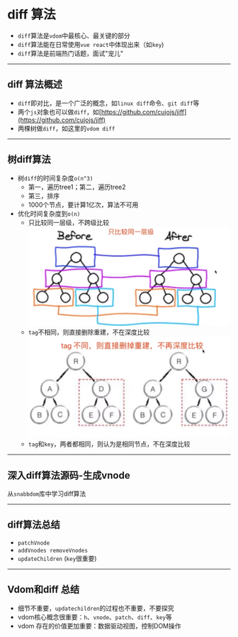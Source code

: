 # diff 算法

- `diff`算法是`vdom`中最核心、最关键的部分
- `diff`算法能在日常使用`vue react`中体现出来（如`key`)
- `diff`算法是前端热门话题，面试"宠儿"

- - -

## diff 算法概述

- `diff`即对比，是一个广泛的概念，如`linux diff`命令、`git diff`等
- 两个`js`对象也可以做`diff`，如[https://github.com/cujojs/jiff](https://github.com/cujojs/jiff)
- 两棵树做`diff`，如这里的`vdom diff`

- - -

## 树diff算法

- 树`diff`的时间复杂度`o(n^3)`
  - 第一，遍历tree1；第二，遍历tree2
  - 第三，排序
  - 1000个节点，要计算1亿次，算法不可用
- 优化时间复杂度到`o(n)`
  - 只比较同一层级，不跨级比较
  ![只比较同一层级](./images/%E5%8F%AA%E6%98%AF%E6%AF%94%E8%BE%83%E5%90%8C%E4%B8%80%E5%B1%82%E7%BA%A7.jpg)
  - `tag`不相同，则直接删除重建，不在深度比较
  ![tag不相同直接删除](./images/tag%E4%B8%8D%E5%90%8C%E7%9B%B4%E6%8E%A5%E5%88%A0%E6%8E%89.jpg)
  - `tag`和`key`，两者都相同，则认为是相同节点，不在深度比较

- - -

## 深入diff算法源码-生成vnode

从`snabbdom`库中学习diff算法

- - -

## diff算法总结

- `patchVnode`
- `addVnodes removeVnodes`
- `updateChildren` (`key`很重要)

- - -

## Vdom和diff 总结

- 细节不重要，`updatechildren`的过程也不重要，不要探究
- vdom核心概念很重要：`h`、`vnode`、`patch`、`diff`、`key`等
- vdom 存在的价值更加重要：数据驱动视图，控制DOM操作
